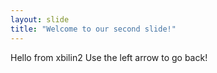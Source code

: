 ```yaml
---
layout: slide
title: "Welcome to our second slide!"
---
```

Hello from xbilin2
Use the left arrow to go back!
